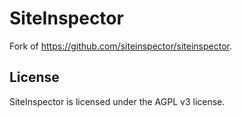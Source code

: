 # SiteInspector

Fork of https://github.com/siteinspector/siteinspector.

## License

SiteInspector is licensed under the AGPL v3 license.
